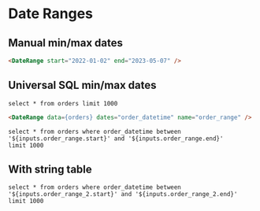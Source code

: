 # Date Ranges

## Manual min/max dates

<DateRange start="2022-01-02" end="2023-05-07" />


````markdown
<DateRange start="2022-01-02" end="2023-05-07" />
````


## Universal SQL min/max dates

```orders
select * from orders limit 1000
```


<DateRange data={orders} dates="order_datetime" name="order_range" />


````markdown
<DateRange data={orders} dates="order_datetime" name="order_range" />
````


```range_of_orders
select * from orders where order_datetime between '${inputs.order_range.start}' and '${inputs.order_range.end}'
limit 1000
```

<DataTable data={range_of_orders} />

## With string table

<DateRange data="orders" dates="order_datetime" name="order_range_2" />

```range_of_orders_2
select * from orders where order_datetime between '${inputs.order_range_2.start}' and '${inputs.order_range_2.end}'
limit 1000
```

<DataTable data={range_of_orders_2} />
